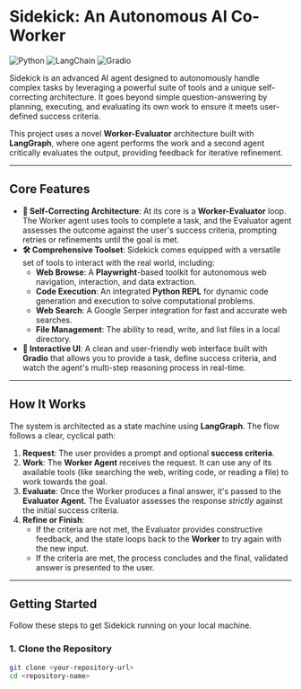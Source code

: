 # Sidekick: An Autonomous AI Co-Worker

![Python](https://img.shields.io/badge/python-3.11-blue.svg) ![LangChain](https://img.shields.io/badge/LangChain-b546f1) ![Gradio](https://img.shields.io/badge/Gradio-ff7600)

Sidekick is an advanced AI agent designed to autonomously handle complex tasks by leveraging a powerful suite of tools and a unique self-correcting architecture. It goes beyond simple question-answering by planning, executing, and evaluating its own work to ensure it meets user-defined success criteria.

This project uses a novel **Worker-Evaluator** architecture built with **LangGraph**, where one agent performs the work and a second agent critically evaluates the output, providing feedback for iterative refinement.

---

## Core Features

* **🤖 Self-Correcting Architecture**: At its core is a **Worker-Evaluator** loop. The Worker agent uses tools to complete a task, and the Evaluator agent assesses the outcome against the user's success criteria, prompting retries or refinements until the goal is met.
* **🛠️ Comprehensive Toolset**: Sidekick comes equipped with a versatile set of tools to interact with the real world, including:
    * **Web Browse**: A **Playwright**-based toolkit for autonomous web navigation, interaction, and data extraction.
    * **Code Execution**: An integrated **Python REPL** for dynamic code generation and execution to solve computational problems.
    * **Web Search**: A Google Serper integration for fast and accurate web searches.
    * **File Management**: The ability to read, write, and list files in a local directory.
* **💬 Interactive UI**: A clean and user-friendly web interface built with **Gradio** that allows you to provide a task, define success criteria, and watch the agent's multi-step reasoning process in real-time.

---

## How It Works

The system is architected as a state machine using **LangGraph**. The flow follows a clear, cyclical path:

1.  **Request**: The user provides a prompt and optional **success criteria**.
2.  **Work**: The **Worker Agent** receives the request. It can use any of its available tools (like searching the web, writing code, or reading a file) to work towards the goal.
3.  **Evaluate**: Once the Worker produces a final answer, it's passed to the **Evaluator Agent**. The Evaluator assesses the response *strictly* against the initial success criteria.
4.  **Refine or Finish**:
    * If the criteria are not met, the Evaluator provides constructive feedback, and the state loops back to the **Worker** to try again with the new input.
    * If the criteria are met, the process concludes and the final, validated answer is presented to the user.



---

## Getting Started

Follow these steps to get Sidekick running on your local machine.

### 1. Clone the Repository

```bash
git clone <your-repository-url>
cd <repository-name>

